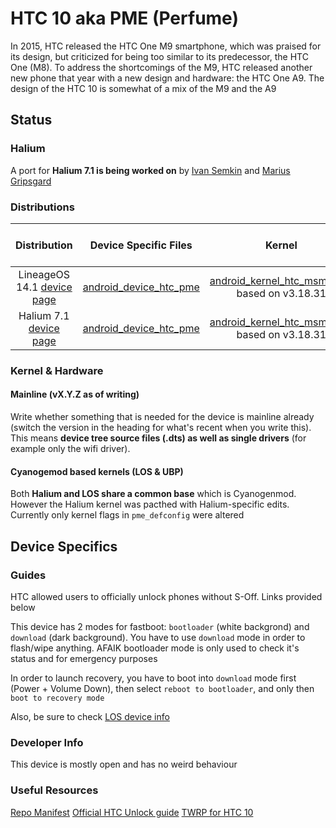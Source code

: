 # HTC 10 aka PME (Perfume)
In 2015, HTC released the HTC One M9 smartphone, which was praised for its design, but criticized for being too similar to its predecessor, the HTC One (M8). To address the shortcomings of the M9, HTC released another new phone that year with a new design and hardware: the HTC One A9. The design of the HTC 10 is somewhat of a mix of the M9 and the A9

## Status

### Halium

A port for **Halium 7.1 is being worked on** by [Ivan Semkin](https://github.com/vanyasem) and [Marius Gripsgard](https://github.com/mariogrip)

### Distributions

|               Distribution               |          Device Specific Files           |                  Kernel                  | What works | What doesn't work |
| :--------------------------------------: | :--------------------------------------: | :--------------------------------------: | :--------: | :---------------: |
| LineageOS 14.1 [device page](https://wiki.lineageos.org/devices/pme) | [android_device_htc_pme](https://github.com/LineageOS/android_device_htc_pme) | [android_kernel_htc_msm8996](https://github.com/LineageOS/android_kernel_htc_msm8996) based on v3.18.31 | see device page | see device page |
| Halium 7.1 [device page](https://github.com/Halium/projectmanagement/issues/28) | [android_device_htc_pme](https://github.com/Halium/android_device_htc_pme) | [android_kernel_htc_msm8996](https://github.com/Halium/android_kernel_htc_msm8996) based on v3.18.31 | see device page | see device page |


### Kernel & Hardware
#### Mainline (vX.Y.Z as of writing)
Write whether something that is needed for the device is mainline already (switch the version in the heading for what's recent when you write this). This means **device tree source files (.dts) as well as single drivers** (for example only the wifi driver).

#### Cyanogemod based kernels (LOS & UBP)
Both **Halium and LOS share a common base** which is Cyanogenmod. However the Halium kernel was pacthed with Halium-specific edits. Currently only kernel flags in `pme_defconfig` were altered

## Device Specifics

### Guides
HTC allowed users to officially unlock phones without S-Off. Links provided below

This device has 2 modes for fastboot: `bootloader` (white backgrond) and `download` (dark background). You have to use `download` mode in order to flash/wipe anything. AFAIK bootloader mode is only used to check it's status and for emergency purposes

In order to launch recovery, you have to boot into `download` mode first (Power + Volume Down), then select `reboot to bootloader`, and only then `boot to recovery mode`

Also, be sure to check [LOS device info](https://github.com/LineageOS/lineage_wiki/blob/master/_data/devices/pme.yml)

### Developer Info
This device is mostly open and has no weird behaviour

### Useful Resources
[Repo Manifest](https://gist.github.com/vanyasem/64fa7fdc0df556561c50a6048a982ce1)
[Official HTC Unlock guide](https://www.htcdev.com/bootloader/)
[TWRP for HTC 10](https://eu.dl.twrp.me/pme/)

